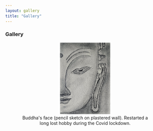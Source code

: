 ```yaml
---
layout: gallery
title: "Gallery"
---
```


### **Gallery**

<figure align="center">
  <img width="40%" height="40%" src="assets/img/gallery/buddha-pencil-drawing.jpg">
  <figcaption> Buddha's face (pencil sketch on plastered wall). Restarted a long lost hobby during the Covid lockdown. </figcaption>
</figure>
